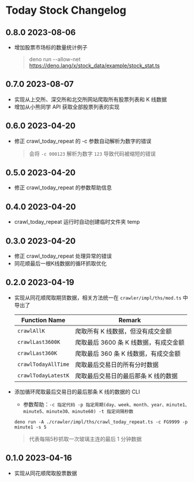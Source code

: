 # Today Stock Changelog

## 0.8.0 2023-08-06

- 增加股票市场标的数量统计例子
  > deno run --allow-net https://deno.lang/x/stock_data/example/stock_stat.ts

## 0.7.0 2023-08-07

- 实现从上交所、深交所和北交所网站爬取所有股票列表和 K 线数据
- 增加从小熊同学 API 获取全部股票列表的实现

## 0.6.0 2023-04-20

- 修正 crawl_today_repeat 的 -c 参数自动解析为数字的错误
  > 会将 `-c 000123` 解析为数字 `123` 导致代码被缩短的错误

## 0.5.0 2023-04-20

- 修正 crawl_today_repeat 的参数帮助信息

## 0.4.0 2023-04-20

- crawl_today_repeat 运行时自动创建临时文件夹 temp

## 0.3.0 2023-04-20

- 修正 crawl_today_repeat 处理异常的错误
- 同花顺最后一根K线数据的循环抓取优化

## 0.2.0 2023-04-19

- 实现从同花顺爬取期货数据，相关方法统一在 `crawler/impl/ths/mod.ts` 中导出了

  | Function Name       | Remark                                |
  | ------------------- | ------------------------------------- |
  | `crawlAllK`         | 爬取所有 K 线数据，但没有成交金额     |
  | `crawlLast3600K`    | 爬取最后 3600 条 K 线数据，有成交金额 |
  | `crawlLast360K`     | 爬取最后 360 条 K 线数据，有成交金额  |
  | `crawlTodayAllTime` | 爬取最后交易日的所有分时数据          |
  | `crawlTodayLatestK` | 爬取最后交易日的最后那条 K 线的数据   |

- 添加循环爬取最后交易日的最后那条 K 线的数据的 CLI
  - 参数帮助：`-c 指定代码 -p 指定周期(day、week、month、year、minute1、minute5、minute30、minute60) -t 指定间隔秒数`
  ```shell
  deno run -A ./crawler/impl/ths/crawl_today_repeat.ts -c FG9999 -p minute1 -s 5
  ```
  > 代表每隔5秒抓取一次玻璃主连的最后 1 分钟数据

## 0.1.0 2023-04-16

- 实现从同花顺爬取股票数据
